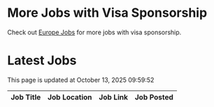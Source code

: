 # More Jobs with Visa Sponsorship

Check out [Europe Jobs](https://github.com/sureshparimi/europejobs#latest-jobs) for more jobs with visa sponsorship.

# Latest Jobs

This page is updated at October 13, 2025 09:59:52

| Job Title | Job Location | Job Link | Job Posted |
| --- | --- | --- | --- |
